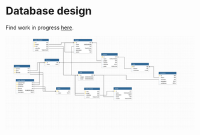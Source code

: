 # Database design

Find work in progress [here](https://app.dbdesigner.id?action=open&shared=public&uuid=44edd0a2-6e9f-4f96-b989-9474ceac5a15).

![Database design](images/database.png)
